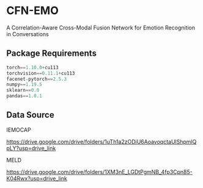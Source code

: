 # CFN-EMO
A Correlation-Aware Cross-Modal Fusion Network for Emotion Recognition in Conversations
## Package Requirements
```python
torch==1.10.0+cu113
torchvision==0.11.1+cu113
facenet-pytorch==2.5.3
numpy==1.19.5
sklearn==0.0
pandas==1.0.1
```
## Data Source
IEMOCAP

https://drive.google.com/drive/folders/1uTh1a2zODiU6AoavoqctaUlShpmlQpLY?usp=drive_link

MELD

https://drive.google.com/drive/folders/1XM3nE_LGDtPgmNB_4fp3Cpn85-K04Rwx?usp=drive_link
